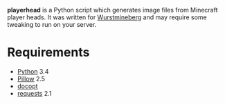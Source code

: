 **playerhead** is a Python script which generates image files from Minecraft player heads. It was written for [Wurstmineberg](http://wurstmineberg.de/) and may require some tweaking to run on your server.

Requirements
============

*   [Python](http://python.org/) 3.4
*   [Pillow](http://pypi.python.org/pypi/Pillow) 2.5
*   [docopt](http://docopt.org/)
*   [requests](http://www.python-requests.org/) 2.1
